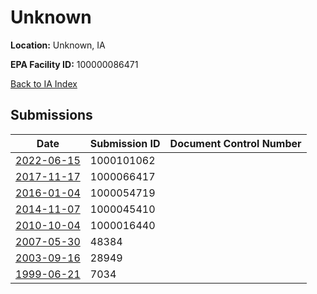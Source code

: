 # Unknown

**Location:** Unknown, IA

**EPA Facility ID:** 100000086471

[Back to IA Index](../../index.md)

## Submissions

| Date | Submission ID | Document Control Number |
|------|--------------|-------------------------|
| [2022-06-15](submissions/1000101062.md) | 1000101062 |  |
| [2017-11-17](submissions/1000066417.md) | 1000066417 |  |
| [2016-01-04](submissions/1000054719.md) | 1000054719 |  |
| [2014-11-07](submissions/1000045410.md) | 1000045410 |  |
| [2010-10-04](submissions/1000016440.md) | 1000016440 |  |
| [2007-05-30](submissions/48384.md) | 48384 |  |
| [2003-09-16](submissions/28949.md) | 28949 |  |
| [1999-06-21](submissions/7034.md) | 7034 |  |
